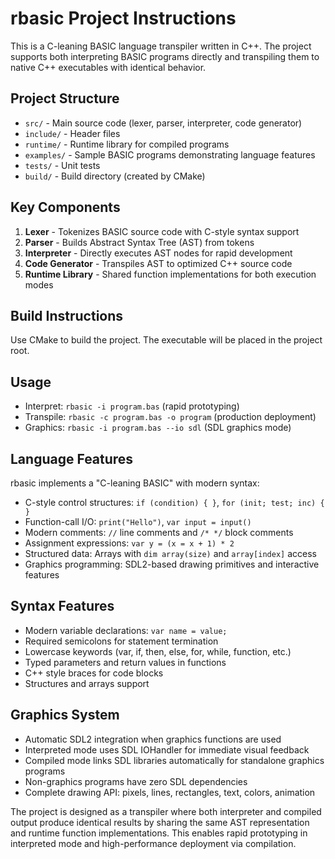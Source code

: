 # rbasic Project Instructions

This is a C-leaning BASIC language transpiler written in C++. The project supports both interpreting BASIC programs directly and transpiling them to native C++ executables with identical behavior.

## Project Structure
- `src/` - Main source code (lexer, parser, interpreter, code generator)
- `include/` - Header files
- `runtime/` - Runtime library for compiled programs
- `examples/` - Sample BASIC programs demonstrating language features
- `tests/` - Unit tests
- `build/` - Build directory (created by CMake)

## Key Components
1. **Lexer** - Tokenizes BASIC source code with C-style syntax support
2. **Parser** - Builds Abstract Syntax Tree (AST) from tokens
3. **Interpreter** - Directly executes AST nodes for rapid development
4. **Code Generator** - Transpiles AST to optimized C++ source code
5. **Runtime Library** - Shared function implementations for both execution modes

## Build Instructions
Use CMake to build the project. The executable will be placed in the project root.

## Usage
- Interpret: `rbasic -i program.bas` (rapid prototyping)
- Transpile: `rbasic -c program.bas -o program` (production deployment)
- Graphics: `rbasic -i program.bas --io sdl` (SDL graphics mode)

## Language Features
rbasic implements a "C-leaning BASIC" with modern syntax:
- C-style control structures: `if (condition) { }`, `for (init; test; inc) { }`
- Function-call I/O: `print("Hello")`, `var input = input()`
- Modern comments: `//` line comments and `/* */` block comments
- Assignment expressions: `var y = (x = x + 1) * 2`
- Structured data: Arrays with `dim array(size)` and `array[index]` access
- Graphics programming: SDL2-based drawing primitives and interactive features

## Syntax Features
- Modern variable declarations: `var name = value;`
- Required semicolons for statement termination
- Lowercase keywords (var, if, then, else, for, while, function, etc.)
- Typed parameters and return values in functions
- C++ style braces for code blocks
- Structures and arrays support

## Graphics System
- Automatic SDL2 integration when graphics functions are used
- Interpreted mode uses SDL IOHandler for immediate visual feedback
- Compiled mode links SDL libraries automatically for standalone graphics programs
- Non-graphics programs have zero SDL dependencies
- Complete drawing API: pixels, lines, rectangles, text, colors, animation

The project is designed as a transpiler where both interpreter and compiled output produce identical results by sharing the same AST representation and runtime function implementations. This enables rapid prototyping in interpreted mode and high-performance deployment via compilation.